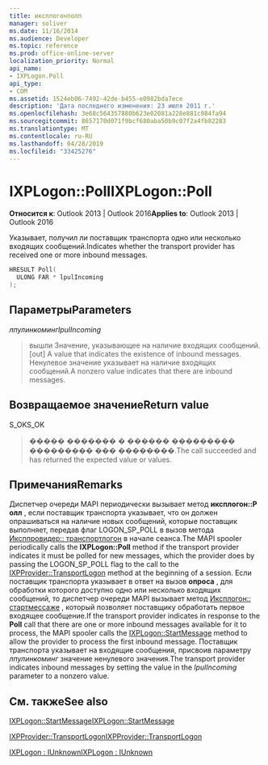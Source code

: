 ```yaml
---
title: иксплогонполл
manager: soliver
ms.date: 11/16/2014
ms.audience: Developer
ms.topic: reference
ms.prod: office-online-server
localization_priority: Normal
api_name:
- IXPLogon.Poll
api_type:
- COM
ms.assetid: 1524eb06-7492-42de-b455-e0982bda7ece
description: 'Дата последнего изменения: 23 июля 2011 г.'
ms.openlocfilehash: 3e68c564357880b623e02081a228e881c084fa94
ms.sourcegitcommit: 8657170d071f9bcf680aba50b9c07f2a4fb82283
ms.translationtype: MT
ms.contentlocale: ru-RU
ms.lasthandoff: 04/28/2019
ms.locfileid: "33425276"
---
```

# <a name="ixplogonpoll"></a><span data-ttu-id="0dacb-103">IXPLogon::Poll</span><span class="sxs-lookup"><span data-stu-id="0dacb-103">IXPLogon::Poll</span></span>

  
  
<span data-ttu-id="0dacb-104">**Относится к**: Outlook 2013 | Outlook 2016</span><span class="sxs-lookup"><span data-stu-id="0dacb-104">**Applies to**: Outlook 2013 | Outlook 2016</span></span> 
  
<span data-ttu-id="0dacb-105">Указывает, получил ли поставщик транспорта одно или несколько входящих сообщений.</span><span class="sxs-lookup"><span data-stu-id="0dacb-105">Indicates whether the transport provider has received one or more inbound messages.</span></span>
  
```cpp
HRESULT Poll(
  ULONG FAR * lpulIncoming
);
```

## <a name="parameters"></a><span data-ttu-id="0dacb-106">Параметры</span><span class="sxs-lookup"><span data-stu-id="0dacb-106">Parameters</span></span>

 <span data-ttu-id="0dacb-107">_лпулинкоминг_</span><span class="sxs-lookup"><span data-stu-id="0dacb-107">_lpulIncoming_</span></span>
  
> <span data-ttu-id="0dacb-108">вышли Значение, указывающее на наличие входящих сообщений.</span><span class="sxs-lookup"><span data-stu-id="0dacb-108">[out] A value that indicates the existence of inbound messages.</span></span> <span data-ttu-id="0dacb-109">Ненулевое значение указывает на наличие входящих сообщений.</span><span class="sxs-lookup"><span data-stu-id="0dacb-109">A nonzero value indicates that there are inbound messages.</span></span>
    
## <a name="return-value"></a><span data-ttu-id="0dacb-110">Возвращаемое значение</span><span class="sxs-lookup"><span data-stu-id="0dacb-110">Return value</span></span>

<span data-ttu-id="0dacb-111">S_OK</span><span class="sxs-lookup"><span data-stu-id="0dacb-111">S_OK</span></span> 
  
> <span data-ttu-id="0dacb-112">����� ������� � ������ ��������� ��������� ��� ��������.</span><span class="sxs-lookup"><span data-stu-id="0dacb-112">The call succeeded and has returned the expected value or values.</span></span>
    
## <a name="remarks"></a><span data-ttu-id="0dacb-113">Примечания</span><span class="sxs-lookup"><span data-stu-id="0dacb-113">Remarks</span></span>

<span data-ttu-id="0dacb-114">Диспетчер очереди MAPI периодически вызывает метод **иксплогон::P олл** , если поставщик транспорта указывает, что он должен опрашиваться на наличие новых сообщений, которые поставщик выполняет, передав флаг LOGON_SP_POLL в вызов метода [Иксппровидер:: транспортлогон](ixpprovider-transportlogon.md) в начале сеанса.</span><span class="sxs-lookup"><span data-stu-id="0dacb-114">The MAPI spooler periodically calls the **IXPLogon::Poll** method if the transport provider indicates it must be polled for new messages, which the provider does by passing the LOGON_SP_POLL flag to the call to the [IXPProvider::TransportLogon](ixpprovider-transportlogon.md) method at the beginning of a session.</span></span> <span data-ttu-id="0dacb-115">Если поставщик транспорта указывает в ответ на вызов **опроса** , для обработки которого доступно одно или несколько входящих сообщений, то диспетчер очереди MAPI вызывает метод [Иксплогон:: стартмессаже](ixplogon-startmessage.md) , который позволяет поставщику обработать первое входящее сообщение.</span><span class="sxs-lookup"><span data-stu-id="0dacb-115">If the transport provider indicates in response to the **Poll** call that there are one or more inbound messages available for it to process, the MAPI spooler calls the [IXPLogon::StartMessage](ixplogon-startmessage.md) method to allow the provider to process the first inbound message.</span></span> <span data-ttu-id="0dacb-116">Поставщик транспорта указывает на входящие сообщения, присвоив параметру _лпулинкоминг_ значение ненулевого значения.</span><span class="sxs-lookup"><span data-stu-id="0dacb-116">The transport provider indicates inbound messages by setting the value in the  _lpulIncoming_ parameter to a nonzero value.</span></span> 
  
## <a name="see-also"></a><span data-ttu-id="0dacb-117">См. также</span><span class="sxs-lookup"><span data-stu-id="0dacb-117">See also</span></span>



[<span data-ttu-id="0dacb-118">IXPLogon::StartMessage</span><span class="sxs-lookup"><span data-stu-id="0dacb-118">IXPLogon::StartMessage</span></span>](ixplogon-startmessage.md)
  
[<span data-ttu-id="0dacb-119">IXPProvider::TransportLogon</span><span class="sxs-lookup"><span data-stu-id="0dacb-119">IXPProvider::TransportLogon</span></span>](ixpprovider-transportlogon.md)
  
[<span data-ttu-id="0dacb-120">IXPLogon : IUnknown</span><span class="sxs-lookup"><span data-stu-id="0dacb-120">IXPLogon : IUnknown</span></span>](ixplogoniunknown.md)

